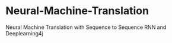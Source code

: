 # Neural-Machine-Translation
Neural Machine Translation with Sequence to Sequence RNN and Deeplearning4j
